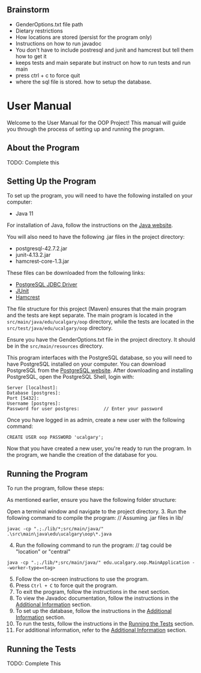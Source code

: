 ## Brainstorm
* GenderOptions.txt file path
* Dietary restrictions
* How locations are stored (persist for the program only)
* Instructions on how to run javadoc
* You don't have to include postresql and junit and hamcrest but tell them how to get it
* keeps tests and main separate but instruct on how to run tests and run main
* press ctrl + c to force quit
* where the sql file is stored. how to setup the database.

# User Manual

Welcome to the User Manual for the OOP Project!
This manual will guide you through the process of setting up and running the program.

## About the Program

TODO: Complete this

## Setting Up the Program

To set up the program, you will need to have the following installed on your computer:
* Java 11

For installation of Java, follow the instructions on the [Java website](https://www.oracle.com/java/technologies/javase-jdk11-downloads.html).

You will also need to have the following .jar files in the project directory:
* postgresql-42.7.2.jar
* junit-4.13.2.jar
* hamcrest-core-1.3.jar

These files can be downloaded from the following links:
* [PostgreSQL JDBC Driver](https://jdbc.postgresql.org/download.html)
* [JUnit](https://junit.org/junit4/)
* [Hamcrest](http://hamcrest.org/JavaHamcrest/)

The file structure for this project (Maven) ensures that the main program and the tests are kept separate. 
The main program is located in the `src/main/java/edu/ucalgary/oop` directory, while the tests are located in the `src/test/java/edu/ucalgary/oop` directory.

Ensure you have the GenderOptions.txt file in the project directory. It should be in the `src/main/resources` directory.


This program interfaces with the PostgreSQL database, so you will need to have PostgreSQL installed on your computer.
You can download PostgreSQL from the [PostgreSQL website](https://www.postgresql.org/download/). After downloading and installing PostgreSQL,
open the PostgreSQL Shell, login with:

```
Server [localhost]:
Database [postgres]:
Port [5432]:
Username [postgres]:
Password for user postgres:         // Enter your password
```

Once you have logged in as admin, create a new user with the following command:


```
CREATE USER oop PASSWORD 'ucalgary';
```

Now that you have created a new user, you're ready to run the program. In the program, we 
handle the creation of the database for you.

## Running the Program

To run the program, follow these steps:

As mentioned earlier, ensure you have the following folder structure:

Open a terminal window and navigate to the project directory.
3. Run the following command to compile the program: // Assuming .jar files in lib/
```
javac -cp ".;./lib/*;src/main/java/" .\src\main\java\edu\ucalgary\oop\*.java  
```
4. Run the following command to run the program: // tag could be "location" or "central"
```
java -cp ".;./lib/*;src/main/java/" edu.ucalgary.oop.MainApplication --worker-type=<tag>  
```
5. Follow the on-screen instructions to use the program.
6. Press `Ctrl + C` to force quit the program.
7. To exit the program, follow the instructions in the next section.
8. To view the Javadoc documentation, follow the instructions in the [Additional Information](#additional-information) section.
9. To set up the database, follow the instructions in the [Additional Information](#additional-information) section.
10. To run the tests, follow the instructions in the [Running the Tests](#running-the-tests) section.
11. For additional information, refer to the [Additional Information](#additional-information) section.

## Running the Tests

TODO: Complete This
